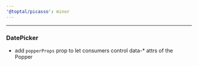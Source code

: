 ```yaml
---
'@toptal/picasso': minor
---
```


---
### DatePicker

- add `popperProps` prop to let consumers control data-* attrs of the Popper
